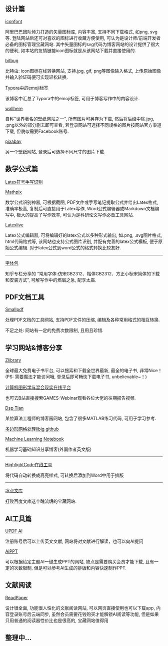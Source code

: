 ## 设计篇

[iconfont](https://www.iconfont.cn/?spm=a313x.collections_detail.i3.d4d0a486a.171a3a81UV7tuV)

阿里巴巴团队倾力打造的矢量图标库, 内容丰富, 支持不同下载格式, 如png, svg等. 登陆网站后还可对喜欢的图标进行收藏方便使用, 可认为是设计师/前端开发者必备的图标管理宝藏网站. 其中矢量图标的svg代码为博客网站的设计提供了很大的便利, 如本站的友情链接icon图标就是从该网站下载并直接使用的.

[bitbug](https://www.bitbug.net/)

比特虫: icon图标在线转换网站, 支持.jpg, gif, png等图像输入格式, 上传原始图像并输入验证码便可实现轻松转换.

[Typora中的emoji标签](https://blog.csdn.net/F1004145107/article/details/106999446/)

该博客中汇总了Typora中的emoji标签, 可用于博客写作中的内容设计.

[wallhere](https://wallhere.com/)

自称"世界著名的壁纸网站之一", 所有图片可另存为下载, 然后将后缀中除.jpg, .png以外的部分删去即可查看, 若登录网站可选择不同规格的图片按网站官方渠道下载, 但貌似需要Facebook账号.

[pixabay](https://pixabay.com/)

另一个壁纸网站, 登录后可选择不同尺寸的图片下载.

## 数学公式篇

[Latex符号手写识别](http://detexify.kirelabs.org/classify.html)

[Mathpix](https://accounts.mathpix.com/signup?return_to=/account)

数学公式识别神器, 可根据截图, PDF文件或手写笔记提取公式并给出Latex格式, 准确率极高, 复制后可直接用于Latex写作, Word公式编辑器或Markdown文档编写中, 极大的提高了写作效率, 可认为是科研论文写作必备工具网站.

[Latexlive](https://www.latexlive.com/)

Latex公式编辑器, 可将编辑好的latex公式以多种形式输出, 如.png, .svg图片格式, html代码格式等, 该网站也支持公式图片识别, 并配有完善的latex公式模板, 便于原始公式编辑. 对于latex公式到word公式的格式转换比较友好.

---

[字体包](https://zhuanlan.zhihu.com/p/490291830)

知乎专栏分享的 “常用字体:仿宋GB2312、楷体GB2312、方正小标宋简体的下载和安装方式”, 可解写作中的燃眉之急, 配享太庙.

## PDF文档工具

[Smallpdf](https://smallpdf.com/)

处理PDF文档的工具网站, 支持PDF文件的压缩, 编辑及各种常用格式的相互转换.

不足之处: 网站有一定的免费次数限制, 且用且珍惜.

## 学习网站&博客分享

[Zlibrary](https://zh.z-library.se/?afterGeoRedirection=1)

全球最大免费电子书平台, 可以搜索和下载全世界最新, 最全的电子书, 非常Nice！
(PS: 需要魔法才能访问哦, 登录后即可畅快下载电子书, unbelievable~！)

[计算机图形学与混合现实在线平台](https://games-cn.org/page/2/)

也可去B站直接搜索GAMES-Webinar观看各位大佬的往期报告视频.

[Dsp Tian](https://www.cnblogs.com/tiandsp/p/14337176.html)

某位算法工程师的博客园网站, 包含了很多MATLAB练习代码, 可用于学习参考.

[多边形网格处理libig  github](https://www.cnblogs.com/yaoyansi/p/5196250.html)

[Machine Learning Notebook](https://mlnotebook.github.io/)

机器学习基础知识分享博客(外国作者英文版)

------

[HighlightCode在线工具](https://highlightcode.com/)

将代码自动转换成高亮样式, 可转换后添加到Word中用于排版

------

[冰点文库](https://www.bingdoc.com/)

打败百度文库这个醜流氓的宝藏网站.

## AI工具篇

[UPDF AI](https://ai.updf.cn/file/787055158604341250)

注册账号后可以上传英文文献, 网站将对文献进行解读，也可以向AI提问

[AiPPT ](https://www.aippt.cn/editor?id=2847670&source=workspace)

可以根据给定主题AI一键生成PPT的网站, 缺点是需要购买会员才能下载, 且有一定的次数限制, 但是可以参考AI生成的排版和内容快速制作PPT.

## 文献阅读

[ReadPaper](https://readpaper.com/home/)

设计很全面, 功能很人性化的文献阅读网站, 可以网页直接使用也可以下载app, 内容登录账号后云端同步, 虽然会员需要花钱购买才能解锁AI阅读等功能, 但是如果只用普通的阅读器性价比也是很高的, 宝藏网站值得用

## 整理中...
